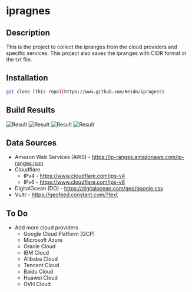 # ipragnes

## Description

This is the project to collect the ipranges from the cloud providers and specific services.
This project also saves the ipranges with CIDR format in the txt file.

## Installation

```bash
git clone [this repo](https://www.github.com/Neidn/ipragnes)
```

## Build Results

![Result](https://github.com/Neidn/ipranges/actions/workflows/update_amazon.yml/badge.svg)
![Result](https://github.com/Neidn/ipranges/actions/workflows/update_cloudflare.yml/badge.svg)
![Result](https://github.com/Neidn/ipranges/actions/workflows/update_digitalocean.yml/badge.svg)
![Result](https://github.com/Neidn/ipranges/actions/workflows/update_vultr.yml/badge.svg)

## Data Sources

* Amazon Web Services (AWS) - https://ip-ranges.amazonaws.com/ip-ranges.json
* Cloudflare
    * IPv4 - https://www.cloudflare.com/ips-v4
    * IPv6 - https://www.cloudflare.com/ips-v6
* DigitalOcean (DO) - https://digitalocean.com/geo/google.csv
* Vultr - https://geofeed.constant.com/?text

## To Do

* Add more cloud providers
    * Google Cloud Platform (GCP)
    * Microsoft Azure
    * Oracle Cloud
    * IBM Cloud
    * Alibaba Cloud
    * Tencent Cloud
    * Baidu Cloud
    * Huawei Cloud
    * OVH Cloud
